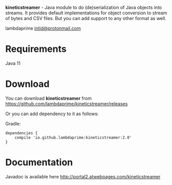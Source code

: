 **kineticstreamer** - Java module to do (de)serialization of Java objects into streams. It provides default implementations for object conversion to stream of bytes and CSV files. But you can add support to any other format as well.

lambdaprime <intid@protonmail.com>

# Requirements

Java 11

# Download

You can download **kineticstreamer** from <https://github.com/lambdaprime/kineticstreamer/releases>

Or you can add dependency to it as follows:

Gradle:

```
dependencies {
    compile 'io.github.lambdaprime:kineticstreamer:2.0'
}
```

# Documentation

Javadoc is available here <http://portal2.atwebpages.com/kineticstreamer>
